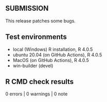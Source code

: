 ## SUBMISSION

This release patches some bugs. 

## Test environments
* local (Windows) R installation, R 4.0.5
* ubuntu 20.04 (on GitHub Actions), R 4.0.5
* MacOS (on GitHub Actions), R 4.0.5
* win-builder (devel)

## R CMD check results

0 errors | 0 warnings | 0 note
